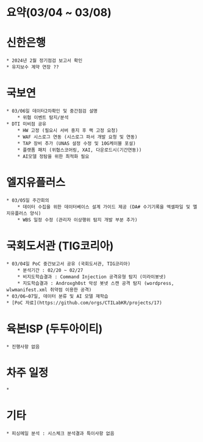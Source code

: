 # 요약(03/04 ~ 03/08)

# 신한은행
    * 2024년 2월 정기점검 보고서 확인
    * 유지보수 계약 연장 ??

# 국보연
    * 03/06일 데이터2차확인 및 중간점검 설명
        * 위협 이벤트 탐지/분석
    * DTI 미비점 공유
        * HW 고정 (필요시 서버 중지 후 랙 고정 요청)
        * WAF 시스로그 연동 (시스로그 파서 개발 요청 및 연동)
        * TAP 장비 추가 (UNAS 설정 수정 및 10G케이블 포설)
        * 플랫폼 패치 (위협스코어링, XAI, 다운로드시(기간연동))
        * AI모델 정탐을 위한 최적화 필요

# 엘지유플러스
    * 03/05일 주간회의
        * 데이터 수집을 위한 데이터베이스 설계 가이드 제공 (DA# 수기기록을 엑셀파일 및 엘지유플러스 양식)
        * WBS 일정 수정 (관리자 이상행위 탐지 개발 부분 추가)

# 국회도서관 (TIG코리아)
    * 03/04일 PoC 중간보고서 공유 (국회도서관, TIG코리아)
        * 분석기간 : 02/20 ~ 02/27  
        * 비지도학습결과 : Command Injection 공격유형 탐지 (미라이봇넷)
        * 지도학습결과 : Androxgh0st 악성 봇넷 스캔 공격 탐지 (wordpress, wlwmanifest.xml 취약점 이용한 공격)
    * 03/06~07일, 데이터 분류 및 AI 모델 재학습 
    * [PoC 자료](https://github.com/orgs/CTILabKR/projects/17)

# 육본ISP (두두아이티)
    * 진행사항 없음

# 차주 일정
    * 


# 기타
    * 피싱메일 분석 : 시스체크 분석결과 특이사항 없음
